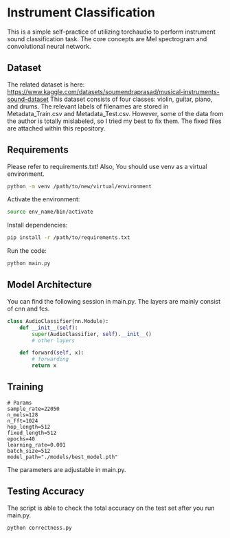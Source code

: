 # Instrument Classification
This is a simple self-practice of utilizing torchaudio to perform instrument sound classification task. The core concepts are Mel spectrogram and convolutional neural network.

## Dataset
The related dataset is here: 
https://www.kaggle.com/datasets/soumendraprasad/musical-instruments-sound-dataset
This dataset consists of four classes: violin, guitar, piano, and drums. The relevant labels of filenames are stored in Metadata_Train.csv and Metadata_Test.csv. However, some of the data from the author is totally mislabeled, so I tried my best to fix them. The fixed files are attached within this repository.

## Requirements
Please refer to requirements.txt! Also, You should use venv as a virtual environment.
```bash
python -m venv /path/to/new/virtual/environment
```
Activate the environment:
```bash
source env_name/bin/activate
```
Install dependencies:
```bash
pip install -r /path/to/requirements.txt
```
Run the code:
```bash
python main.py
```

## Model Architecture
You can find the following session in main.py. The layers are mainly consist of cnn and fcs.
```python
class AudioClassifier(nn.Module):
    def __init__(self):
        super(AudioClassifier, self).__init__()
        # other layers

    def forward(self, x):
        # forwarding
        return x
```

## Training
    # Params
    sample_rate=22050
    n_mels=128
    n_fft=1024
    hop_length=512
    fixed_length=512
    epochs=40
    learning_rate=0.001
    batch_size=512
    model_path="./models/best_model.pth"
	
The parameters are adjustable in main.py.
## Testing Accuracy
The script is able to check the total accuracy on the test set after you run main.py.
```bash
python correctness.py
```